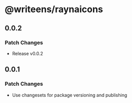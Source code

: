 # @writeens/raynaicons

## 0.0.2

### Patch Changes

- Release v0.0.2

## 0.0.1

### Patch Changes

- Use changesets for package versioning and publishing
